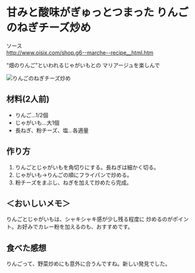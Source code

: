 # 甘みと酸味がぎゅっとつまった りんごのねぎチーズ炒め

ソース  
http://www.oisix.com/shop.g6--marche--recipe__html.htm

“畑のりんご”といわれるじゃがいもとの
マリアージュを楽しんで

![りんごのねぎチーズ炒め](/img/recipe_img_007.jpg)

## 材料(2人前)

* りんご…1/2個
* じゃがいも…大1個
* 長ねぎ、粉チーズ、塩…各適量

## 作り方

1. りんごとじゃがいもを角切りにする。長ねぎは細かく切る。
2. じゃがいも→りんごの順にフライパンで炒める。
3. 粉チーズをまぶし、ねぎを加えて炒めたら完成。

## ＜おいしいメモ＞

りんごとじゃがいもは、シャキシャキ感が少し残る程度に 炒めるのがポイント。お好みでカレー粉を加えるのも、おすすめです。

## 食べた感想

りんごって、野菜炒めにも意外に合うんですね。新しい発見でした。
